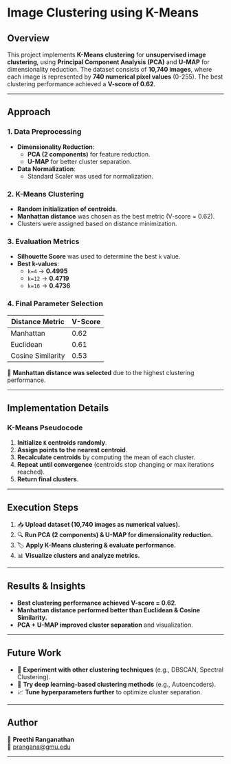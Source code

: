 # **Image Clustering using K-Means**

## **Overview**
This project implements **K-Means clustering** for **unsupervised image clustering**, using **Principal Component Analysis (PCA)** and **U-MAP** for dimensionality reduction. The dataset consists of **10,740 images**, where each image is represented by **740 numerical pixel values** (0-255). The best clustering performance achieved a **V-score of 0.62**.

---

## **Approach**
### **1. Data Preprocessing**
- **Dimensionality Reduction**:
  - **PCA (2 components)** for feature reduction.
  - **U-MAP** for better cluster separation.
- **Data Normalization**:
  - Standard Scaler was used for normalization.

### **2. K-Means Clustering**
- **Random initialization of centroids**.
- **Manhattan distance** was chosen as the best metric (V-score = 0.62).
- Clusters were assigned based on distance minimization.

### **3. Evaluation Metrics**
- **Silhouette Score** was used to determine the best `k` value.
- **Best k-values**:
  - `k=4` → **0.4995**
  - `k=12` → **0.4719**
  - `k=16` → **0.4736**

### **4. Final Parameter Selection**
| Distance Metric | V-Score |
|----------------|--------|
| Manhattan      | 0.62   |
| Euclidean      | 0.61   |
| Cosine Similarity | 0.53   |

📌 **Manhattan distance was selected** due to the highest clustering performance.

---

## **Implementation Details**
### **K-Means Pseudocode**
1. **Initialize `K` centroids randomly**.
2. **Assign points to the nearest centroid**.
3. **Recalculate centroids** by computing the mean of each cluster.
4. **Repeat until convergence** (centroids stop changing or max iterations reached).
5. **Return final clusters**.

---

## **Execution Steps**
1. 📥 **Upload dataset (10,740 images as numerical values).**
2. 🔍 **Run PCA (2 components) & U-MAP for dimensionality reduction.**
3. 🏷️ **Apply K-Means clustering & evaluate performance.**
4. 📊 **Visualize clusters and analyze metrics.**

---

## **Results & Insights**
- **Best clustering performance achieved V-score = 0.62**.
- **Manhattan distance performed better than Euclidean & Cosine Similarity.**
- **PCA + U-MAP improved cluster separation** and visualization.

---

## **Future Work**
- 🔬 **Experiment with other clustering techniques** (e.g., DBSCAN, Spectral Clustering).
- 🚀 **Try deep learning-based clustering methods** (e.g., Autoencoders).
- 📈 **Tune hyperparameters further** to optimize cluster separation.

---

## **Author**
👤 **Preethi Ranganathan**  
📧 [prangana@gmu.edu](mailto:prangana@gmu.edu)  

---

